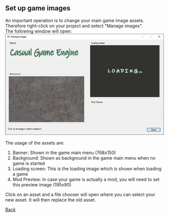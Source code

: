 ## Set up game images

An important operation is to change your main game image assets. Therefore right-click on your project
and select "Manage images". <br/>
The following window will open:<br/>
<img src="gfx/builder_images.png">

The usage of the assets are:
1. Banner: Shown in the game main menu (768x150)
2. Background: Shown as background in the game main menu when no game is started
3. Loading screen: This is the loading image which is shown when loading a game
4. Mod Preview: In case your game is actually a mod, you will need to set this preview image (195x90)

Click on an asset and a file chooser will open where you can select your new asset. It will then replace the old asset.

[Back](index.html)
